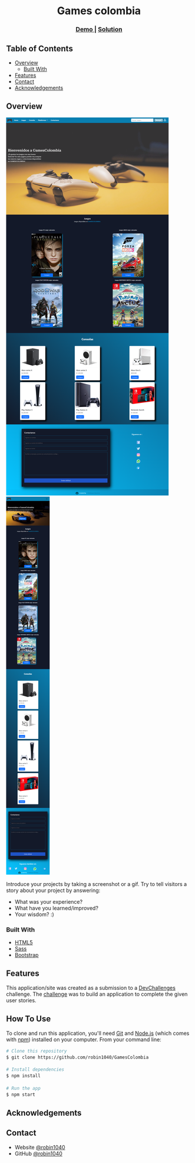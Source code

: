 <!-- Please update value in the {}  -->

<h1 align="center">Games colombia</h1>

<div align="center">
  <h3>
    <a href="https://chipper-sherbet-f3c789.netlify.app/">
      Demo
    </a>
    <span> | </span>
    <a href="https://github.com/robin1040/GamesColombia">
      Solution
    </a>
  </h3>
</div>

<!-- TABLE OF CONTENTS -->

## Table of Contents

- [Overview](#overview)
  - [Built With](#built-with)
- [Features](#features)
- [Contact](#contact)
- [Acknowledgements](#acknowledgements)

<!-- OVERVIEW -->

## Overview

![screenshot](./src/img/GamesColombia%20escritorio.png)
![screenshot](./src/img/GamesColombia%20mobile.png)

Introduce your projects by taking a screenshot or a gif. Try to tell visitors a story about your project by answering:

- What was your experience?
- What have you learned/improved?
- Your wisdom? :)

### Built With

<!-- This section should list any major frameworks that you built your project using. Here are a few examples.-->

- [HTML5](https://developer.mozilla.org/es/docs/Web/HTML)
- [Sass](https://sass-lang.com/guide)
- [Bootstrap](https://getbootstrap.com/docs/5.2/getting-started/introduction/)

## Features

<!-- List the features of your application or follow the template. Don't share the figma file here :) -->

This application/site was created as a submission to a [DevChallenges](https://devchallenges.io/challenges) challenge. The [challenge](https://devchallenges.io/challenges/0J1NxxGhOUYVqihwegfO) was to build an application to complete the given user stories.


## How To Use

To clone and run this application, you'll need [Git](https://git-scm.com) and [Node.js](https://nodejs.org/en/download/) (which comes with [npm](http://npmjs.com)) installed on your computer. From your command line:

```bash
# Clone this repository
$ git clone https://github.com/robin1040/GamesColombia

# Install dependencies
$ npm install

# Run the app
$ npm start
```

## Acknowledgements

## Contact

- Website [@robin1040](https://chipper-sherbet-f3c789.netlify.app/)
- GitHub [@robin1040](https://github.com/robin1040)

